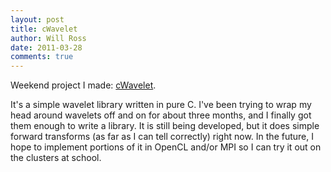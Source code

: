 ```yaml
---
layout: post
title: cWavelet
author: Will Ross
date: 2011-03-28
comments: true
---
```


Weekend project I made: [cWavelet](https://github.com/paxswill/cwavelet).

It's a simple wavelet library written in pure C. I've been trying to wrap
 my head around wavelets off and on for about three months, and I finally 
got them enough to write a library. It is still being developed, but it does
 simple forward transforms (as far as I can tell correctly) right now. In the 
future, I hope to implement portions of it in OpenCL and/or MPI so I can
 try it out on the clusters at school.

